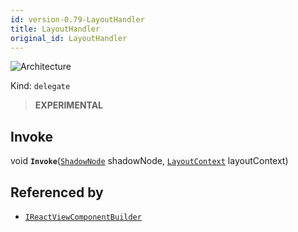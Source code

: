 ```yaml
---
id: version-0.79-LayoutHandler
title: LayoutHandler
original_id: LayoutHandler
---
```


![Architecture](https://img.shields.io/badge/architecture-new_only-blue)

Kind: `delegate`

> **EXPERIMENTAL**

## Invoke
void **`Invoke`**([`ShadowNode`](ShadowNode) shadowNode, [`LayoutContext`](LayoutContext) layoutContext)

## Referenced by
- [`IReactViewComponentBuilder`](IReactViewComponentBuilder)
